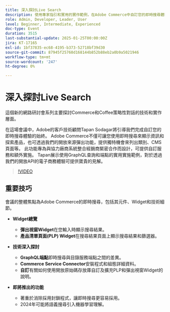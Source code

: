 ```yaml
---
title: 深入探討Live Search
description: 使用專家指引和實用的實作範例，在Adobe Commerce中自訂您的即時搜尋體驗
role: Admin, Developer, Leader, User
level: Beginner, Intermediate, Experienced
doc-type: Event
duration: 3515
last-substantial-update: 2025-01-25T00:00:00Z
jira: KT-17165
exl-id: 1bf37835-ec68-4195-b373-52718bf39d30
source-git-commit: 87945f25760d168144b852b88eb2a0b9a5021946
workflow-type: tm+mt
source-wordcount: '247'
ht-degree: 0%

---
```


# 深入探討Live Search

這個新的網路研討會系列主要探討Commerce和Coffee策略性對話的技術和實作層面。

在這場會議中，Adobe的客戶技術顧問Tapan Sodagar將引導我們完成自訂您的即時搜尋體驗的始終。 Adobe Commerce不僅可讓您使用即時搜尋來顯示資訊和探索產品，也可透過我們的開放來源彈出功能，提供獨特機會來列出類別、CMS頁面等。 此功能專為與協力廠商系統整合經銷商緊密合作而設計，可提供自訂服務和額外實施。 Tapan展示使用GraphQL查詢和端點的實用實施範例，對於透過我們的開放API的電子商務體驗可提供寶貴的見解。

>[!VIDEO](https://video.tv.adobe.com/v/3443021/?learn=on&enablevpops)

## 重要技巧

會議的整體焦點為Adobe Commerce的即時搜尋，包括其元件、Widget和技術細節。

* **Widget總覽**

   * **彈出視窗Widget**&#x200B;在您輸入時顯示搜尋結果。
   * **產品清單頁面(PLP) Widget**&#x200B;在搜尋結果頁面上顯示搜尋結果和篩選器。

* **技術深入探討**

   * **GraphQL端點**&#x200B;即時搜尋與目錄服務端點之間的差異。
   * **Commerce Service Connector**&#x200B;安裝程式和組態詳細資料。
   * **自訂**&#x200B;有關如何使用開放原始碼存放庫自訂及擴充PLP和彈出視窗Widget的說明。

* **即將推出的功能**

   * 著重於消除採用封鎖程式，讓即時搜尋更容易採用。
   * 2024年可能將語義搜尋引入機器學習理解。
